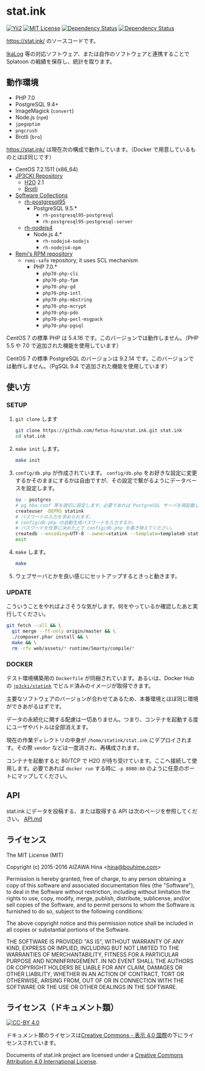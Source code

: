 stat.ink
========

[![Yii2](https://img.shields.io/badge/Powered_by-Yii_Framework-green.svg?style=flat)](http://www.yiiframework.com/)
[![MIT License](https://img.shields.io/github/license/fetus-hina/stat.ink.svg)](https://github.com/fetus-hina/stat.ink/blob/master/LICENSE)
[![Dependency Status](https://www.versioneye.com/user/projects/56167010a19334001e000337/badge.svg?style=flat)](https://www.versioneye.com/user/projects/56167010a19334001e000337)
[![Dependency Status](https://www.versioneye.com/user/projects/5616700aa1933400190005db/badge.svg?style=flat)](https://www.versioneye.com/user/projects/5616700aa1933400190005db)

https://stat.ink/ のソースコードです。

[IkaLog](https://github.com/hasegaw/IkaLog) 等の対応ソフトウェア、または自作のソフトウェアと連携することで Splatoon の戦績を保存し、統計を取ります。


動作環境
--------

* PHP 7.0
* PostgreSQL 9.4+
* ImageMagick (`convert`)
* Node.js (`npm`)
* `jpegoptim`
* `pngcrush`
* Brotli (`bro`)

https://stat.ink/ は現在次の構成で動作しています。（Docker で用意しているものとほぼ同じです）

* CentOS 7.2.1511 (x86_64)
* [JP3CKI Repository](https://rpm.fetus.jp/)
    - [H2O](https://h2o.examp1e.net/) 2.1
    - [Brotli](https://github.com/google/brotli)
* [Software Collections](https://www.softwarecollections.org/)
    - [rh-postgresql95](https://www.softwarecollections.org/en/scls/rhscl/rh-postgresql95/)
        - PostgreSQL 9.5.*
            - `rh-postgresql95-postgresql`
            - `rh-postgresql95-postgresql-server`
    - [rh-nodejs4](https://www.softwarecollections.org/en/scls/rhscl/rh-nodejs4/)
        - Node.js 4.*
            - `rh-nodejs4-nodejs`
            - `rh-nodejs4-npm`
* [Remi's RPM repository](http://rpms.famillecollet.com/)
    - `remi-safe` repository, it uses SCL mechanism
        - PHP 7.0.*
            - `php70-php-cli`
            - `php70-php-fpm`
            - `php70-php-gd`
            - `php70-php-intl`
            - `php70-php-mbstring`
            - `php70-php-mcrypt`
            - `php70-php-pdo`
            - `php70-php-pecl-msgpack`
            - `php70-php-pgsql`

CentOS 7 の標準 PHP は 5.4.16 です。このバージョンでは動作しません。（PHP 5.5 や 7.0 で追加された機能を使用しています）

CentOS 7 の標準 PostgreSQL のバージョンは 9.2.14 です。このバージョンでは動作しません。（PgSQL 9.4 で追加された機能を使用しています）

使い方
------

### SETUP ###

1. `git clone` します

    ```sh
    git clone https://github.com/fetus-hina/stat.ink.git stat.ink
    cd stat.ink
    ```

2. `make init` します。

    ```sh
    make init
    ```

3. `config/db.php` が作成されています。 `config/db.php` をお好きな設定に変更するかそのままにするかは自由ですが、その設定で繋がるようにデータベースを設定します。

    ```sh
    su - postgres
    # pg_hba.conf 等を適切に設定します。必要であれば PostgreSQL サーバを再起動します。
    createuser -DEPRS statink
    # パスワードの入力を求められます。
    # config/db.php の自動生成パスワードを入力するか、
    # パスワードを任意に決めた上で config/db.php を書き換えてください。
    createdb --encoding=UTF-8 --owner=statink --template=template0 statink
    exit
    ```

4. `make` します。

    ```sh
    make
    ```

5. ウェブサーバとかを良い感じにセットアップするときっと動きます。


### UPDATE ###

こういうことをやればよさそうな気がします。何をやっているか確認したあと実行してください。

```sh
git fetch --all && \
  git merge --ff-only origin/master && \
  ./composer.phar install && \
  make && \
  rm -rfv web/assets/* runtime/Smarty/compile/*
```


### DOCKER ###

テスト環境構築用の `Dockerfile` が同梱されています。あるいは、Docker Hub の [`jp3cki/statink`](https://hub.docker.com/r/jp3cki/statink/) でビルド済みのイメージが取得できます。

主要なソフトウェアのバージョンが合わせてあるため、本番環境とほぼ同じ環境ができあがるはずです。

データの永続化に関する配慮は一切ありません。つまり、コンテナを起動する度にユーザやバトルは全部消えます。

現在の作業ディレクトリの中身が `/home/statink/stat.ink` にデプロイされます。その際 `vendor` などは一度消され、再構成されます。

コンテナを起動すると 80/TCP で H2O が待ち受けています。ここへ接続して使用します。必要であれば `docker run` する時に `-p 8080:80` のように任意のポートにマップしてください。


API
---

stat.ink にデータを投稿する、または取得する API は次のページを参照してください。
[API.md](https://github.com/fetus-hina/stat.ink/blob/master/API.md)


ライセンス
----------

The MIT License (MIT)

Copyright (c) 2015-2016 AIZAWA Hina \<hina@bouhime.com\>

Permission is hereby granted, free of charge, to any person obtaining a copy
of this software and associated documentation files (the "Software"), to deal
in the Software without restriction, including without limitation the rights
to use, copy, modify, merge, publish, distribute, sublicense, and/or sell
copies of the Software, and to permit persons to whom the Software is
furnished to do so, subject to the following conditions:

The above copyright notice and this permission notice shall be included in all
copies or substantial portions of the Software.

THE SOFTWARE IS PROVIDED "AS IS", WITHOUT WARRANTY OF ANY KIND, EXPRESS OR
IMPLIED, INCLUDING BUT NOT LIMITED TO THE WARRANTIES OF MERCHANTABILITY,
FITNESS FOR A PARTICULAR PURPOSE AND NONINFRINGEMENT. IN NO EVENT SHALL THE
AUTHORS OR COPYRIGHT HOLDERS BE LIABLE FOR ANY CLAIM, DAMAGES OR OTHER
LIABILITY, WHETHER IN AN ACTION OF CONTRACT, TORT OR OTHERWISE, ARISING FROM,
OUT OF OR IN CONNECTION WITH THE SOFTWARE OR THE USE OR OTHER DEALINGS IN THE
SOFTWARE.

ライセンス（ドキュメント類）
----------------------------

[![CC-BY 4.0](https://stat.ink/static-assets/cc/cc-by.svg)](http://creativecommons.org/licenses/by/4.0/deed.ja)

ドキュメント類のライセンスは[Creative Commons - 表示 4.0 国際](http://creativecommons.org/licenses/by/4.0/deed.ja)の下にライセンスされています。

Documents of stat.ink project are licensed under a [Creative Commons Attribution 4.0 International License](http://creativecommons.org/licenses/by/4.0/deed.en).
